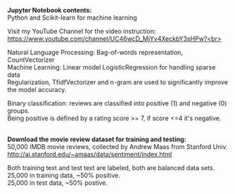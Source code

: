 **Jupyter Notebook contents:** <br>
Python and Scikit-learn for machine learning <br>

Visit my YouTube Channel for the video instruction:<br>
https://www.youtube.com/channel/UC46wcD_MjYv4XeckbY3sHPw?<br>

Natural Language Processing: Bag-of-words representation, CountVectorizer <br>
Machine Learning: Linear model LogisticRegression for handling sparse data<br>
Regularization, TfidfVectorizer and n-gram are used to significantly improve the model accuracy.<br>

Binary classification: reviews are classified into positive (1) and negative (0) groups. <br>
Being positive is defined by a rating score >= 7, if score <=4 it's negative.<br><br>

**Download the movie review dataset for training and testing:**<br>
50,000 IMDB movie reviews, collected by Andrew Maas from Stanford Univ.<br>
http://ai.stanford.edu/~amaas/data/sentiment/index.html<br>

Both training text and test text are labeled, both are balanced data sets.<br>
25,000 in training data, ~50% positive.<br>
25,000 in test data, ~50% postive.<br><br>
